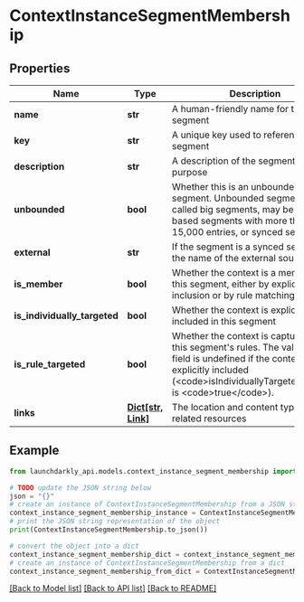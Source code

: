 # ContextInstanceSegmentMembership


## Properties

Name | Type | Description | Notes
------------ | ------------- | ------------- | -------------
**name** | **str** | A human-friendly name for the segment | 
**key** | **str** | A unique key used to reference the segment | 
**description** | **str** | A description of the segment&#39;s purpose | 
**unbounded** | **bool** | Whether this is an unbounded segment. Unbounded segments, also called big segments, may be list-based segments with more than 15,000 entries, or synced segments. | 
**external** | **str** | If the segment is a synced segment, the name of the external source | 
**is_member** | **bool** | Whether the context is a member of this segment, either by explicit inclusion or by rule matching | 
**is_individually_targeted** | **bool** | Whether the context is explicitly included in this segment | 
**is_rule_targeted** | **bool** | Whether the context is captured by this segment&#39;s rules. The value of this field is undefined if the context is also explicitly included (&lt;code&gt;isIndividuallyTargeted&lt;/code&gt; is &lt;code&gt;true&lt;/code&gt;). | 
**links** | [**Dict[str, Link]**](Link.md) | The location and content type of related resources | 

## Example

```python
from launchdarkly_api.models.context_instance_segment_membership import ContextInstanceSegmentMembership

# TODO update the JSON string below
json = "{}"
# create an instance of ContextInstanceSegmentMembership from a JSON string
context_instance_segment_membership_instance = ContextInstanceSegmentMembership.from_json(json)
# print the JSON string representation of the object
print(ContextInstanceSegmentMembership.to_json())

# convert the object into a dict
context_instance_segment_membership_dict = context_instance_segment_membership_instance.to_dict()
# create an instance of ContextInstanceSegmentMembership from a dict
context_instance_segment_membership_from_dict = ContextInstanceSegmentMembership.from_dict(context_instance_segment_membership_dict)
```
[[Back to Model list]](../README.md#documentation-for-models) [[Back to API list]](../README.md#documentation-for-api-endpoints) [[Back to README]](../README.md)


